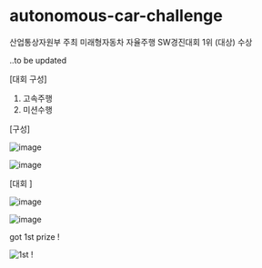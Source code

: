 # autonomous-car-challenge
산업통상자원부 주최 미래형자동차 자율주행 SW경진대회 1위 (대상) 수상

..to be updated

[대회 구성]
1. 고속주행
2. 미션수행

[구성]

![image](https://user-images.githubusercontent.com/103939460/218293700-cb831f23-b32f-4e52-8418-317eb2b65b49.png)

![image](https://user-images.githubusercontent.com/103939460/218293605-dbf1656d-4fe2-4316-847f-efc26babf613.png)

[대회 ]

![image](https://user-images.githubusercontent.com/103939460/218293751-ec28c582-d897-44a5-b5fa-4e3eb1efe371.png)

![image](https://user-images.githubusercontent.com/103939460/218293758-f2a7e3a1-10be-4266-a842-db1b2a6d6a85.png)


got 1st prize ! 

![1st !](https://user-images.githubusercontent.com/103939460/218313207-e6034a1c-5285-4f58-a7ce-48eae54c6573.jpg)
